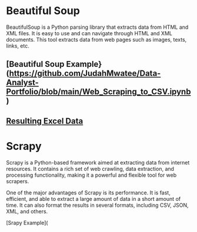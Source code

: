 # Beautiful Soup

BeautifulSoup is a Python parsing library that extracts data from HTML and XML files. It is easy to use and can navigate through HTML and XML documents. This tool extracts data from web pages such as images, texts, links, etc.

## [Beautiful Soup Example}(https://github.com/JudahMwatee/Data-Analyst-Portfolio/blob/main/Web_Scraping_to_CSV.ipynb)
## [Resulting Excel Data](https://github.com/JudahMwatee/Data-Analyst-Portfolio/blob/main/books.csv)

# Scrapy

Scrapy is a Python-based framework aimed at extracting data from internet resources. It contains a rich set of web crawling, data extraction, and processing functionality, making it a powerful and flexible tool for web scrapers.

One of the major advantages of Scrapy is its performance. It is fast, efficient, and able to extract a large amount of data in a short amount of time. It can also format the results in several formats, including CSV, JSON, XML, and others.

[Srapy Example](
